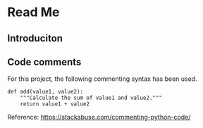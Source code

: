 # Read Me

## Introduciton

## Code comments

For this project, the following commenting syntax has been used. 


```
def add(value1, value2):
    """Calculate the sum of value1 and value2."""
    return value1 + value2
```

Reference: https://stackabuse.com/commenting-python-code/

